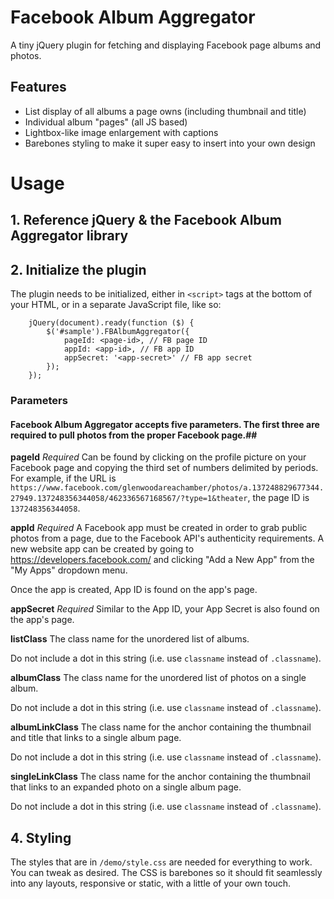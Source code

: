 Facebook Album Aggregator
========

A tiny jQuery plugin for fetching and displaying Facebook page albums and photos.

## Features

- List display of all albums a page owns (including thumbnail and title)
- Individual album "pages" (all JS based)
- Lightbox-like image enlargement with captions
- Barebones styling to make it super easy to insert into your own design


Usage
========

## 1. Reference jQuery & the Facebook Album Aggregator library

## 2. Initialize the plugin

The plugin needs to be initialized, either in ```<script>``` tags at the bottom of your HTML, or in a separate JavaScript file, like so:

        jQuery(document).ready(function ($) {
            $('#sample').FBAlbumAggregator({
                pageId: <page-id>, // FB page ID
                appId: <app-id>, // FB app ID
                appSecret: '<app-secret>' // FB app secret
            });
        });

### Parameters

#### Facebook Album Aggregator accepts five parameters. The first three are required to pull photos from the proper Facebook page.##

**pageId** *Required*
Can be found by clicking on the profile picture on your Facebook page and copying the third set of numbers delimited by periods. For example, if the URL is `https://www.facebook.com/glenwoodareachamber/photos/a.137248829677344.27949.137248356344058/462336567168567/?type=1&theater`, the page ID is `137248356344058`.

**appId** *Required*
A Facebook app must be created in order to grab public photos from a page, due to the Facebook API's authenticity requirements. A new website app can be created by going to https://developers.facebook.com/ and clicking "Add a New App" from the "My Apps" dropdown menu.

Once the app is created, App ID is found on the app's page.

**appSecret** *Required*
Similar to the App ID, your App Secret is also found on the app's page.

**listClass**
The class name for the unordered list of albums.

Do not include a dot in this string (i.e. use `classname` instead of `.classname`).

**albumClass**
The class name for the unordered list of photos on a single album.

Do not include a dot in this string (i.e. use `classname` instead of `.classname`).

**albumLinkClass**
The class name for the anchor containing the thumbnail and title that links to a single album page.

Do not include a dot in this string (i.e. use `classname` instead of `.classname`).

**singleLinkClass**
The class name for the anchor containing the thumbnail that links to an expanded photo on a single album page.

Do not include a dot in this string (i.e. use `classname` instead of `.classname`).

## 4. Styling

The styles that are in ```/demo/style.css``` are needed for everything to work. You can tweak as desired. The CSS is barebones so it should fit seamlessly into any layouts, responsive or static, with a little of your own touch.